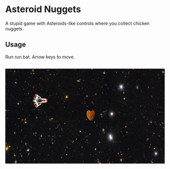# Asteroid Nuggets
A stupid game with Asteroids-like controls where you collect chicken nuggets.

## Usage
Run run.bat.
Arrow keys to move.

##
![Asteroids game screenshot](assets/asteroid_nuggets_ss.png?raw=true "Asteroids")
